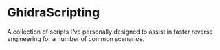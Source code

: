# GhidraScripting
A collection of scripts I've personally designed to assist in faster reverse engineering for a number of common scenarios.
